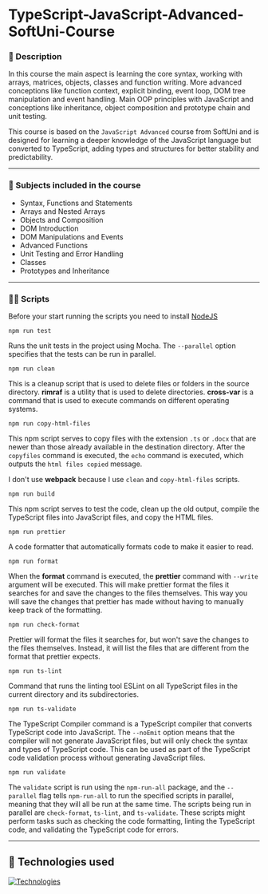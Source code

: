 # TypeScript-JavaScript-Advanced-SoftUni-Course

### :scroll: Description

In this course the main aspect is learning the core syntax, working with arrays, matrices, objects, classes and function writing. More advanced conceptions like function context, explicit binding, event loop, DOM tree manipulation and event handling. Main OOP principles with JavaScript and conceptions like inheritance, object composition and prototype chain and unit testing.

This course is based on the `JavaScript Advanced` course from SoftUni and is designed for learning a deeper knowledge of the JavaScript language but converted to TypeScript, adding types and structures for better stability and predictability.

<hr>

### :bookmark_tabs: Subjects included in the course

- Syntax, Functions and Statements
- Arrays and Nested Arrays
- Objects and Composition
- DOM Introduction
- DOM Manipulations and Events
- Advanced Functions
- Unit Testing and Error Handling
- Classes
- Prototypes and Inheritance

<hr>

### :woman_juggling: Scripts

Before your start running the scripts you need to install [NodeJS](https://nodejs.org/en/)

`npm run test`

Runs the unit tests in the project using Mocha. The `--parallel` option specifies that the tests can be run in parallel.

`npm run clean`

This is a cleanup script that is used to delete files or folders in the source directory.
**rimraf** is a utility that is used to delete directories.
**cross-var** is a command that is used to execute commands on different operating systems.

`npm run copy-html-files`

This npm script serves to copy files with the extension `.ts` or `.docx` that are newer than those already available in the destination directory.
After the `copyfiles` command is executed, the `echo` command is executed, which outputs the `html files copied` message.

I don't use **webpack** because I use `clean` and `copy-html-files` scripts.

`npm run build`

This npm script serves to test the code, clean up the old output, compile the TypeScript files into JavaScript files, and copy the HTML files.

`npm run prettier`

А code formatter that automatically formats code to make it easier to read.

`npm run format`

When the **format** command is executed, the **prettier** command with `--write` argument will be executed. This will make prettier format the files it searches for and save the changes to the files themselves. This way you will save the changes that prettier has made without having to manually keep track of the formatting.

`npm run check-format`

Prettier will format the files it searches for, but won't save the changes to the files themselves. Instead, it will list the files that are different from the format that prettier expects.

`npm run ts-lint`

Command that runs the linting tool ESLint on all TypeScript files in the current directory and its subdirectories.

`npm run ts-validate`

The TypeScript Compiler command is a TypeScript compiler that converts TypeScript code into JavaScript. The `--noEmit` option means that the compiler will not generate JavaScript files, but will only check the syntax and types of TypeScript code. This can be used as part of the TypeScript code validation process without generating JavaScript files.

`npm run validate`

The `validate` script is run using the `npm-run-all` package, and the `--parallel` flag tells `npm-run-all` to run the specified scripts in parallel, meaning that they will all be run at the same time. The scripts being run in parallel are `check-format`, `ts-lint`, and `ts-validate`. These scripts might perform tasks such as checking the code formatting, linting the TypeScript code, and validating the TypeScript code for errors.

<hr>

## :briefcase: Technologies used

[![Technologies](https://skills.thijs.gg/icons?i=ts,js,html,css)](https://skills.thijs.gg)
